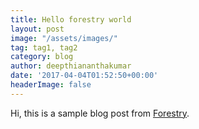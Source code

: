 ```yaml
---
title: Hello forestry world
layout: post
image: "/assets/images/"
tag: tag1, tag2
category: blog
author: deepthiananthakumar
date: '2017-04-04T01:52:50+00:00'
headerImage: false
---
```



Hi, this is a sample blog post from 
<a href="https://forestry.io">Forestry</a>.
